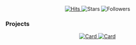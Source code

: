<p align="center">
  <a href="https://hits.seeyoufarm.com">
    <img alt="Hits" src="https://hits.seeyoufarm.com/api/count/incr/badge.svg?url=https%3A%2F%2Fgithub.com%2Fcreaiter&count_bg=%230E6FC0&title_bg=%23555555&icon=&icon_color=%23E7E7E7&title=hits&edge_flat=false">
  </a>
  
  <img alt="Stars" src="https://img.shields.io/github/stars/creaiter?affiliations=COLLABORATOR&style=flat&color=0E6FC0">
  
  <img alt="Followers" src="https://img.shields.io/github/followers/creaiter?style=flat&color=0E6FC0">
</p>

<!--
![Creaiter's GitHub stats](https://github-readme-stats.vercel.app/api?username=creaiter&theme=vue&show_icons=true&count_private=true)
-->

### Projects

<p align="center">
  <a href="https://github.com/creaiter/Linear-Quantization">
    <img alt="Card" src="https://github-readme-stats.vercel.app/api/pin/?username=creaiter&repo=Linear-Quantization&show_owner=false&title_color=5FBC8D">
  </a>
  
  <a href="https://github.com/creaiter/Linear-Quantization">
    <img alt="Card" src="https://github-readme-stats.vercel.app/api/pin/?username=creaiter&repo=Linear-Quantization&show_owner=false&title_color=5FBC8D">
  </a>
</p>


<!--
**creaiter/creaiter** is a ✨ _special_ ✨ repository because its `README.md` (this file) appears on your GitHub profile.

Here are some ideas to get you started:

- 🔭 I’m currently working on ...
- 🌱 I’m currently learning ...
- 👯 I’m looking to collaborate on ...
- 🤔 I’m looking for help with ...
- 💬 Ask me about ...
- 📫 How to reach me: ...
- 😄 Pronouns: ...
- ⚡ Fun fact: ...
-->
